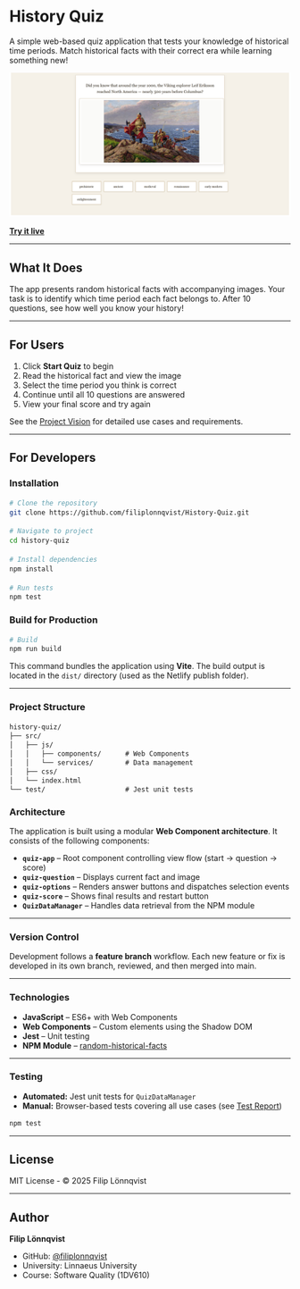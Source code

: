 # History Quiz

A simple web-based quiz application that tests your knowledge of historical time periods. Match historical facts with their correct era while learning something new!

![Application screenshot](https://github.com/filiplonnqvist/History-Quiz/blob/main/images/screenshot.png)

**[Try it live](https://history-period-quiz.netlify.app)**

---

## What It Does

The app presents random historical facts with accompanying images.
Your task is to identify which time period each fact belongs to.
After 10 questions, see how well you know your history!

---

## For Users

1. Click **Start Quiz** to begin
2. Read the historical fact and view the image
3. Select the time period you think is correct
4. Continue until all 10 questions are answered
5. View your final score and try again

See the [Project Vision](https://github.com/filiplonnqvist/History-Quiz/wiki/Project-Vision) for detailed use cases and requirements.

---

## For Developers

### Installation

```bash
# Clone the repository
git clone https://github.com/filiplonnqvist/History-Quiz.git

# Navigate to project
cd history-quiz

# Install dependencies
npm install

# Run tests
npm test
```

### Build for Production

```bash
# Build
npm run build
```

This command bundles the application using **Vite**.
The build output is located in the `dist/` directory (used as the Netlify publish folder).

---

### Project Structure

```
history-quiz/
├── src/
│   ├── js/
│   │   ├── components/      # Web Components
│   │   └── services/        # Data management
│   ├── css/
│   └── index.html
└── test/                    # Jest unit tests
```

### Architecture

The application is built using a modular **Web Component architecture**. It consists of the following components:

* **`quiz-app`** – Root component controlling view flow (start → question → score)
* **`quiz-question`** – Displays current fact and image
* **`quiz-options`** – Renders answer buttons and dispatches selection events
* **`quiz-score`** – Shows final results and restart button
* **`QuizDataManager`** – Handles data retrieval from the NPM module

---
### Version Control

Development follows a **feature branch** workflow.
Each new feature or fix is developed in its own branch, reviewed, and then merged into main.

---

### Technologies

* **JavaScript** – ES6+ with Web Components
* **Web Components** – Custom elements using the Shadow DOM
* **Jest** – Unit testing
* **NPM Module** – [random-historical-facts](https://github.com/filiplonnqvist/Random-Historical-Facts)

---

### Testing

* **Automated:** Jest unit tests for `QuizDataManager`
* **Manual:** Browser-based tests covering all use cases (see [Test Report](https://github.com/filiplonnqvist/History-Quiz/wiki/Test-Report))

```bash
npm test
```

---

## License

MIT License - © 2025 Filip Lönnqvist

---

## Author

**Filip Lönnqvist**

- GitHub: [@filiplonnqvist](https://github.com/filiplonnqvist)
- University: Linnaeus University
- Course: Software Quality (1DV610)

